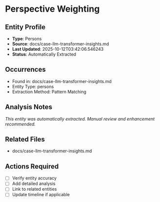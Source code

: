 # Perspective Weighting

## Entity Profile
- **Type**: Persons
- **Source**: docs/case-llm-transformer-insights.md
- **Last Updated**: 2025-10-12T03:42:06.546243
- **Status**: Automatically Extracted

## Occurrences
- Found in: docs/case-llm-transformer-insights.md
- Entity Type: persons
- Extraction Method: Pattern Matching

## Analysis Notes
*This entity was automatically extracted. Manual review and enhancement recommended.*

## Related Files
- docs/case-llm-transformer-insights.md

## Actions Required
- [ ] Verify entity accuracy
- [ ] Add detailed analysis
- [ ] Link to related entities
- [ ] Update timeline if applicable

